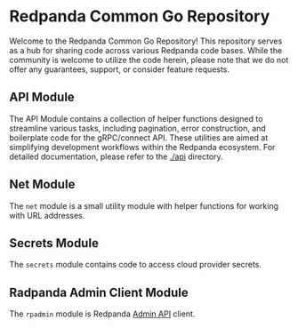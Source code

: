 # Redpanda Common Go Repository

Welcome to the Redpanda Common Go Repository! This repository serves as a hub 
for sharing code across various Redpanda code bases. While the community 
is welcome to utilize the code herein, please note that we do not offer 
any guarantees, support, or consider feature requests.

## API Module

The API Module contains a collection of helper functions designed to streamline 
various tasks, including pagination, error construction, and boilerplate code 
for the gRPC/connect API. These utilities are aimed at simplifying development 
workflows within the Redpanda ecosystem. For detailed documentation, please 
refer to the [./api](./api) directory.

## Net Module

The `net` module is a small utility module with helper functions for working with
URL addresses.

## Secrets Module

The `secrets` module contains code to access cloud provider secrets.

## Radpanda Admin Client Module

The `rpadmin` module is Redpanda [Admin API](https://docs.redpanda.com/api/admin-api/) client.
